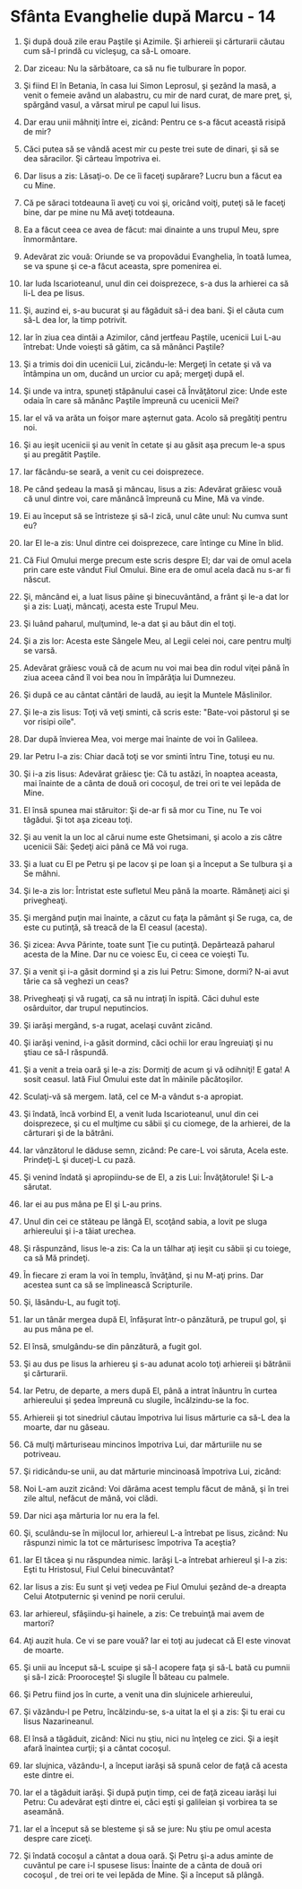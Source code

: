 # Sf&#226;nta Evanghelie dup&#259; Marcu - 14

1. Şi după două zile erau Paştile şi Azimile. Şi arhiereii şi cărturarii căutau cum să-l prindă cu vicleşug, ca să-L omoare. 

2. Dar ziceau: Nu la sărbătoare, ca să nu fie tulburare în popor. 

3. Şi fiind El în Betania, în casa lui Simon Leprosul, şi şezând la masă, a venit o femeie având un alabastru, cu mir de nard curat, de mare preţ, şi, spărgând vasul, a vărsat mirul pe capul lui Iisus. 

4. Dar erau unii mâhniţi între ei, zicând: Pentru ce s-a făcut această risipă de mir? 

5. Căci putea să se vândă acest mir cu peste trei sute de dinari, şi să se dea săracilor. Şi cârteau împotriva ei. 

6. Dar Iisus a zis: Lăsaţi-o. De ce îi faceţi supărare? Lucru bun a făcut ea cu Mine. 

7. Că pe săraci totdeauna îi aveţi cu voi şi, oricând voiţi, puteţi să le faceţi bine, dar pe mine nu Mă aveţi totdeauna. 

8. Ea a făcut ceea ce avea de făcut: mai dinainte a uns trupul Meu, spre înmormântare. 

9. Adevărat zic vouă: Oriunde se va propovădui Evanghelia, în toată lumea, se va spune şi ce-a făcut aceasta, spre pomenirea ei. 

10. Iar Iuda Iscarioteanul, unul din cei doisprezece, s-a dus la arhierei ca să li-L dea pe Iisus. 

11. Şi, auzind ei, s-au bucurat şi au făgăduit să-i dea bani. Şi el căuta cum să-L dea lor, la timp potrivit. 

12. Iar în ziua cea dintâi a Azimilor, când jertfeau Paştile, ucenicii Lui L-au întrebat: Unde voieşti să gătim, ca să mănânci Paştile? 

13. Şi a trimis doi din ucenicii Lui, zicându-le: Mergeţi în cetate şi vă va întâmpina un om, ducând un urcior cu apă; mergeţi după el. 

14. Şi unde va intra, spuneţi stăpânului casei că Învăţătorul zice: Unde este odaia în care să mănânc Paştile împreună cu ucenicii Mei? 

15. Iar el vă va arăta un foişor mare aşternut gata. Acolo să pregătiţi pentru noi. 

16. Şi au ieşit ucenicii şi au venit în cetate şi au găsit aşa precum le-a spus şi au pregătit Paştile. 

17. Iar făcându-se seară, a venit cu cei doisprezece. 

18. Pe când şedeau la masă şi mâncau, Iisus a zis: Adevărat grăiesc vouă că unul dintre voi, care mănâncă împreună cu Mine, Mă va vinde. 

19. Ei au început să se întristeze şi să-I zică, unul câte unul: Nu cumva sunt eu? 

20. Iar El le-a zis: Unul dintre cei doisprezece, care întinge cu Mine în blid. 

21. Că Fiul Omului merge precum este scris despre El; dar vai de omul acela prin care este vândut Fiul Omului. Bine era de omul acela dacă nu s-ar fi născut. 

22. Şi, mâncând ei, a luat Iisus pâine şi binecuvântând, a frânt şi le-a dat lor şi a zis: Luaţi, mâncaţi, acesta este Trupul Meu. 

23. Şi luând paharul, mulţumind, le-a dat şi au băut din el toţi. 

24. Şi a zis lor: Acesta este Sângele Meu, al Legii celei noi, care pentru mulţi se varsă. 

25. Adevărat grăiesc vouă că de acum nu voi mai bea din rodul viţei până în ziua aceea când îl voi bea nou în împărăţia lui Dumnezeu. 

26. Şi după ce au cântat cântări de laudă, au ieşit la Muntele Măslinilor. 

27. Şi le-a zis Iisus: Toţi vă veţi sminti, că scris este: "Bate-voi păstorul şi se vor risipi oile". 

28. Dar după învierea Mea, voi merge mai înainte de voi în Galileea. 

29. Iar Petru I-a zis: Chiar dacă toţi se vor sminti întru Tine, totuşi eu nu. 

30. Şi i-a zis Iisus: Adevărat grăiesc ţie: Că tu astăzi, în noaptea aceasta, mai înainte de a cânta de două ori cocoşul, de trei ori te vei lepăda de Mine. 

31. El însă spunea mai stăruitor: Şi de-ar fi să mor cu Tine, nu Te voi tăgădui. Şi tot aşa ziceau toţi. 

32. Şi au venit la un loc al cărui nume este Ghetsimani, şi acolo a zis către ucenicii Săi: Şedeţi aici până ce Mă voi ruga. 

33. Şi a luat cu El pe Petru şi pe Iacov şi pe Ioan şi a început a Se tulbura şi a Se mâhni. 

34. Şi le-a zis lor: Întristat este sufletul Meu până la moarte. Rămâneţi aici şi privegheaţi. 

35. Şi mergând puţin mai înainte, a căzut cu faţa la pământ şi Se ruga, ca, de este cu putinţă, să treacă de la El ceasul (acesta). 

36. Şi zicea: Avva Părinte, toate sunt Ţie cu putinţă. Depărtează paharul acesta de la Mine. Dar nu ce voiesc Eu, ci ceea ce voieşti Tu. 

37. Şi a venit şi i-a găsit dormind şi a zis lui Petru: Simone, dormi? N-ai avut tărie ca să veghezi un ceas? 

38. Privegheaţi şi vă rugaţi, ca să nu intraţi în ispită. Căci duhul este osârduitor, dar trupul neputincios. 

39. Şi iarăşi mergând, s-a rugat, acelaşi cuvânt zicând. 

40. Şi iarăşi venind, i-a găsit dormind, căci ochii lor erau îngreuiaţi şi nu ştiau ce să-I răspundă. 

41. Şi a venit a treia oară şi le-a zis: Dormiţi de acum şi vă odihniţi! E gata! A sosit ceasul. Iată Fiul Omului este dat în mâinile păcătoşilor. 

42. Sculaţi-vă să mergem. Iată, cel ce M-a vândut s-a apropiat. 

43. Şi îndată, încă vorbind El, a venit Iuda Iscarioteanul, unul din cei doisprezece, şi cu el mulţime cu săbii şi cu ciomege, de la arhierei, de la cărturari şi de la bătrâni. 

44. Iar vânzătorul le dăduse semn, zicând: Pe care-L voi săruta, Acela este. Prindeţi-L şi duceţi-L cu pază. 

45. Şi venind îndată şi apropiindu-se de El, a zis Lui: Învăţătorule! Şi L-a sărutat. 

46. Iar ei au pus mâna pe El şi L-au prins. 

47. Unul din cei ce stăteau pe lângă El, scoţând sabia, a lovit pe sluga arhiereului şi i-a tăiat urechea. 

48. Şi răspunzând, Iisus le-a zis: Ca la un tâlhar aţi ieşit cu săbii şi cu toiege, ca să Mă prindeţi. 

49. În fiecare zi eram la voi în templu, învăţând, şi nu M-aţi prins. Dar acestea sunt ca să se împlinească Scripturile. 

50. Şi, lăsându-L, au fugit toţi. 

51. Iar un tânăr mergea după El, înfăşurat într-o pânzătură, pe trupul gol, şi au pus mâna pe el. 

52. El însă, smulgându-se din pânzătură, a fugit gol. 

53. Şi au dus pe Iisus la arhiereu şi s-au adunat acolo toţi arhiereii şi bătrânii şi cărturarii. 

54. Iar Petru, de departe, a mers după El, până a intrat înăuntru în curtea arhiereului şi şedea împreună cu slugile, încălzindu-se la foc. 

55. Arhiereii şi tot sinedriul căutau împotriva lui Iisus mărturie ca să-L dea la moarte, dar nu găseau. 

56. Că mulţi mărturiseau mincinos împotriva Lui, dar mărturiile nu se potriveau. 

57. Şi ridicându-se unii, au dat mărturie mincinoasă împotriva Lui, zicând: 

58. Noi L-am auzit zicând: Voi dărâma acest templu făcut de mână, şi în trei zile altul, nefăcut de mână, voi clădi. 

59. Dar nici aşa mărturia lor nu era la fel. 

60. Şi, sculându-se în mijlocul lor, arhiereul L-a întrebat pe Iisus, zicând: Nu răspunzi nimic la tot ce mărturisesc împotriva Ta aceştia? 

61. Iar El tăcea şi nu răspundea nimic. Iarăşi L-a întrebat arhiereul şi I-a zis: Eşti tu Hristosul, Fiul Celui binecuvântat? 

62. Iar Iisus a zis: Eu sunt şi veţi vedea pe Fiul Omului şezând de-a dreapta Celui Atotputernic şi venind pe norii cerului. 

63. Iar arhiereul, sfâşiindu-şi hainele, a zis: Ce trebuinţă mai avem de martori? 

64. Aţi auzit hula. Ce vi se pare vouă? Iar ei toţi au judecat că El este vinovat de moarte. 

65. Şi unii au început să-L scuipe şi să-I acopere faţa şi să-L bată cu pumnii şi să-I zică: Prooroceşte! Şi slugile Îl băteau cu palmele. 

66. Şi Petru fiind jos în curte, a venit una din slujnicele arhiereului, 

67. Şi văzându-l pe Petru, încălzindu-se, s-a uitat la el şi a zis: Şi tu erai cu Iisus Nazarineanul. 

68. El însă a tăgăduit, zicând: Nici nu ştiu, nici nu înţeleg ce zici. Şi a ieşit afară înaintea curţii; şi a cântat cocoşul. 

69. Iar slujnica, văzându-l, a început iarăşi să spună celor de faţă că acesta este dintre ei. 

70. Iar el a tăgăduit iarăşi. Şi după puţin timp, cei de faţă ziceau iarăşi lui Petru: Cu adevărat eşti dintre ei, căci eşti şi galileian şi vorbirea ta se aseamănă. 

71. Iar el a început să se blesteme şi să se jure: Nu ştiu pe omul acesta despre care ziceţi. 

72. Şi îndată cocoşul a cântat a doua oară. Şi Petru şi-a adus aminte de cuvântul pe care i-l spusese Iisus: Înainte de a cânta de două ori cocoşul , de trei ori te vei lepăda de Mine. Şi a început să plângă. 

